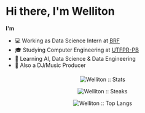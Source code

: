 # Hi there, I'm Welliton

**I'm**
- 💻 Working as Data Science Intern at [BRF](https://www.brf-global.com/)
- 🎓 Studying Computer Engineering at [UTFPR-PB](http://www.utfpr.edu.br/)
- 📖 Learning AI, Data Science & Data Engineering
- 🎹 Also a DJ/Music Producer

<h4 align="center"></h4>
<p align="center"><img src="https://github-readme-stats.vercel.app/api?username=whoiswelliton&layout=compact&show_icons=true&count_private=true&theme=react" alt="Welliton :: Stats" /></p>
<p align="center"><img src="http://github-readme-streak-stats.herokuapp.com?user=whoiswelliton&theme=react" alt="Welliton :: Steaks" /></p>
<p align="center"><img src="https://github-readme-stats.vercel.app/api/top-langs/?username=whoiswelliton&langs_count=10&theme=react&layout=default" alt="Welliton :: Top Langs" /></p>


<!--
**whoiswelliton/whoiswelliton** is a ✨ _special_ ✨ repository because its `README.md` (this file) appears on your GitHub profile.

Here are some ideas to get you started:

- 🔭 Working as Data Science Intern at BRF
- 🔭 Studying Computer Engineering at UTFPR-PB
- 🌱 Learning AI and Data Science
- 📫 How to reach me: 
-->
